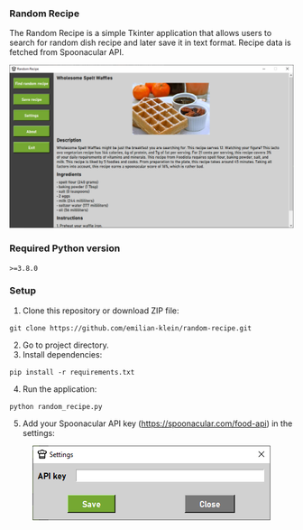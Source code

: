 ### Random Recipe
The Random Recipe is a simple Tkinter application that allows users to search for random dish recipe and later save it in text format. Recipe data is fetched from Spoonacular API.
<p align="center">
    <img src="images/screenshots/app.png">
</p>

### Required Python version
```
>=3.8.0
```

### Setup
1. Clone this repository or download ZIP file:
```
git clone https://github.com/emilian-klein/random-recipe.git
```
2. Go to project directory.
3. Install dependencies:
```
pip install -r requirements.txt
```
4. Run the application:
```
python random_recipe.py
```
5. Add your Spoonacular API key (https://spoonacular.com/food-api) in the settings:
<p align="center">
    <img src="images/screenshots/app2.png">
</p>
